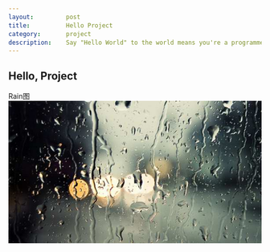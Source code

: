 ```yaml
---
layout:         post
title:          Hello Project
category:       project
description:    Say "Hello World" to the world means you're a programmer
---
```


## Hello, Project
Rain图
![rain](/images/other/rain.jpg)
